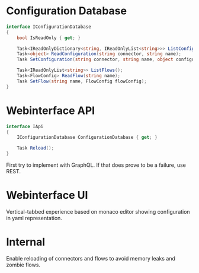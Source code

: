 # Configuration Database
```cs
interface IConfigurationDatabase
{
    bool IsReadOnly { get; }

    Task<IReadOnlyDictionary<string, IReadOnlyList<string>>> ListConfigurations();
    Task<object> ReadConfiguration(string connector, string name);
    Task SetConfiguration(string connector, string name, object configuration);

    Task<IReadOnlyList<string>> ListFlows();
    Task<FlowConfig> ReadFlow(string name);
    Task SetFlow(string name, FlowConfig flowConfig);
}
```

# Webinterface API
```cs
interface IApi
{
    IConfigurationDatabase ConfigurationDatabase { get; }

    Task Reload();
}
```
First try to implement with GraphQL. If that does prove to be a failure, use REST.

# Webinterface UI
Vertical-tabbed experience based on monaco editor showing configuration in yaml representation.

# Internal
Enable reloading of connectors and flows to avoid memory leaks and zombie flows.
